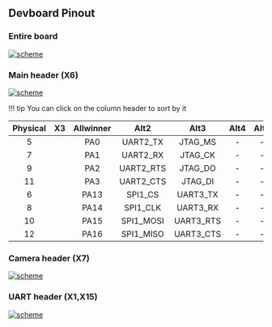 ## Devboard Pinout

### Entire board
<a href="../../img/pinout/dev_board_pinout.png" target="_blank"> ![scheme](../../img/pinout/dev_board_pinout.png)</a>

### Main header (X6)
<a href="../../img/pinout/x6.png" target="_blank"> ![scheme](../../img/pinout/x6.png)</a>

!!! tip
    You can click on the column header to sort by it

<div class="x6-header-table-start"></div>

|Physical|X3|Allwinner|Alt2|Alt3|Alt4|Alt5|Alt6
|:-:|:-:|:-:|:--:|:--:|:--:|:--:|:--:|
|5||PA0|UART2_TX|JTAG_MS|-|-|PA_EINT0|
|7||PA1|UART2_RX|JTAG_CK|-|-|PA_EINT1|
|9||PA2|UART2_RTS|JTAG_DO|-|-|PA_EINT2|
|11||PA3|UART2_CTS|JTAG_DI|-|-|PA_EINT3|
|6||PA13|SPI1_CS|UART3_TX|-|-|PA_EINT13|
|8||PA14|SPI1_CLK|UART3_RX|-|-|PA_EINT14|
|10||PA15|SPI1_MOSI|UART3_RTS|-|-|PA_EINT15|
|12||PA16|SPI1_MISO|UART3_CTS|-|-|PA_EINT16|

### Camera header (X7)
<a href="../../img/pinout/x7.png" target="_blank"> ![scheme](../../img/pinout/x7.png)</a>

### UART header (X1,X15)
<a href="../../img/pinout/x1-x15.png" target="_blank"> ![scheme](../../img/pinout/x1-x15.png)</a>

<script src="https://ajax.googleapis.com/ajax/libs/jquery/3.3.1/jquery.min.js"></script>
<script src="https://cdnjs.cloudflare.com/ajax/libs/tablesort/5.0.2/tablesort.min.js"></script>
<script src="https://cdnjs.cloudflare.com/ajax/libs/tablesort/5.0.2/sorts/tablesort.number.min.js"></script>
<script type="text/javascript">
    $(document).ready(function() {
        new Tablesort($('div.x6-header-table-start').next().find('table')[0]);
    });
</script>
<script>
</script>
